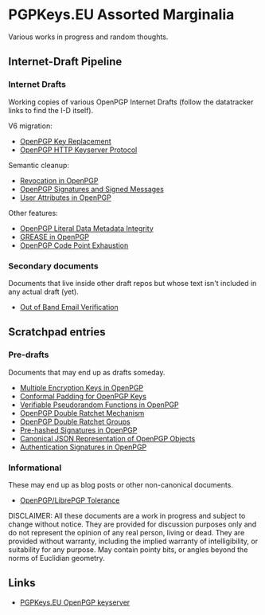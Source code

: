 PGPKeys.EU Assorted Marginalia
==============================

Various works in progress and random thoughts.

Internet-Draft Pipeline
-----------------------

### Internet Drafts

Working copies of various OpenPGP Internet Drafts (follow the datatracker links to find the I-D itself). 

V6 migration:

* [OpenPGP Key Replacement](https://andrewgdotcom.gitlab.io/openpgp-replacementkey)
* [OpenPGP HTTP Keyserver Protocol](https://andrewgdotcom.gitlab.io/draft-gallagher-openpgp-hkp)

Semantic cleanup:

* [Revocation in OpenPGP](https://dkg.gitlab.io/openpgp-revocation)
* [OpenPGP Signatures and Signed Messages](https://andrewgdotcom.gitlab.io/openpgp-signatures)
* [User Attributes in OpenPGP](https://andrewgdotcom.gitlab.io/openpgp-user-attributes)

Other features:

* [OpenPGP Literal Data Metadata Integrity](https://andrewgdotcom.gitlab.io/draft-gallagher-openpgp-literal-metadata)
* [GREASE in OpenPGP](https://andrewgdotcom.gitlab.io/openpgp-grease)
* [OpenPGP Code Point Exhaustion](https://andrewgdotcom.gitlab.io/openpgp-code-point-exhaustion)

### Secondary documents

Documents that live inside other draft repos but whose text isn't included in any actual draft (yet).

* [Out of Band Email Verification](https://gitlab.com/andrewgdotcom/draft-gallagher-openpgp-hkp/-/blob/main/oob-verification.md)

Scratchpad entries
------------------

### Pre-drafts

Documents that may end up as drafts someday.

* [Multiple Encryption Keys in OpenPGP](encryption.html)
* [Conformal Padding for OpenPGP Keys](padding.html)
* [Verifiable Pseudorandom Functions in OpenPGP](vrf.html)
* [OpenPGP Double Ratchet Mechanism](ratchet.html)
* [OpenPGP Double Ratchet Groups](ratchet-groups.html)
* [Pre-hashed Signatures in OpenPGP](prehash.html)
* [Canonical JSON Representation of OpenPGP Objects](json.html)
* [Authentication Signatures in OpenPGP](authentication.html)

### Informational

These may end up as blog posts or other non-canonical documents.

* [OpenPGP/LibrePGP Tolerance](tolerance.html)

DISCLAIMER: All these documents are a work in progress and subject to change without notice.
They are provided for discussion purposes only and do not represent the opinion of any real person, living or dead.
They are provided without warranty, including the implied warranty of intelligibility, or suitability for any purpose.
May contain pointy bits, or angles beyond the norms of Euclidian geometry.

Links
-----

* [PGPKeys.EU OpenPGP keyserver](https://pgpkeys.eu/)
